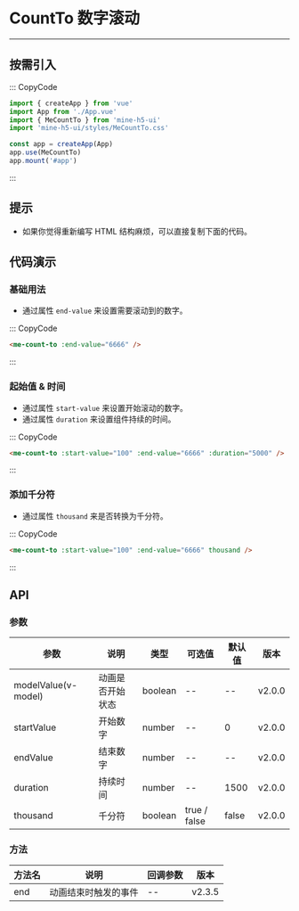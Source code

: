# CountTo 数字滚动

---

## 按需引入

::: CopyCode

```js
import { createApp } from 'vue'
import App from './App.vue'
import { MeCountTo } from 'mine-h5-ui'
import 'mine-h5-ui/styles/MeCountTo.css'

const app = createApp(App)
app.use(MeCountTo)
app.mount('#app')
```

:::

## 提示

- 如果你觉得重新编写 HTML 结构麻烦，可以直接复制下面的代码。

## 代码演示

### 基础用法

- 通过属性 `end-value` 来设置需要滚动到的数字。

::: CopyCode

```html
<me-count-to :end-value="6666" />
```

:::

### 起始值 & 时间

- 通过属性 `start-value` 来设置开始滚动的数字。
- 通过属性 `duration` 来设置组件持续的时间。

::: CopyCode

```html
<me-count-to :start-value="100" :end-value="6666" :duration="5000" />
```

:::

### 添加千分符

- 通过属性 `thousand` 来是否转换为千分符。

::: CopyCode

```html
<me-count-to :start-value="100" :end-value="6666" thousand />
```

:::

## API

### 参数

| 参数                | 说明             | 类型    | 可选值       | 默认值 | 版本   |
| ------------------- | ---------------- | ------- | ------------ | ------ | ------ |
| modelValue(v-model) | 动画是否开始状态 | boolean | --           | --     | v2.0.0 |
| startValue          | 开始数字         | number  | --           | 0      | v2.0.0 |
| endValue            | 结束数字         | number  | --           | --     | v2.0.0 |
| duration            | 持续时间         | number  | --           | 1500   | v2.0.0 |
| thousand            | 千分符           | boolean | true / false | false  | v2.0.0 |

### 方法

| 方法名 | 说明                 | 回调参数 | 版本   |
| ------ | -------------------- | -------- | ------ |
| end    | 动画结束时触发的事件 | --       | v2.3.5 |
